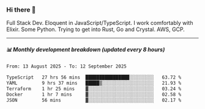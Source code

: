 ### Hi there 👋

Full Stack Dev. Eloquent in JavaScript/TypeScript. I work comfortably with Elixir. Some Python. Trying to get into Rust, Go and Crystal. AWS, GCP.

***

##### 📊 Monthly development breakdown (updated every 8 hours)

<!--START_SECTION:waka-->

```txt
From: 13 August 2025 - To: 12 September 2025

TypeScript   27 hrs 56 mins  ████████████████░░░░░░░░░   63.72 %
YAML         9 hrs 37 mins   █████▒░░░░░░░░░░░░░░░░░░░   21.93 %
Terraform    1 hr 25 mins    ▓░░░░░░░░░░░░░░░░░░░░░░░░   03.24 %
Docker       1 hr 7 mins     ▓░░░░░░░░░░░░░░░░░░░░░░░░   02.58 %
JSON         56 mins         ▓░░░░░░░░░░░░░░░░░░░░░░░░   02.17 %
```

<!--END_SECTION:waka-->
